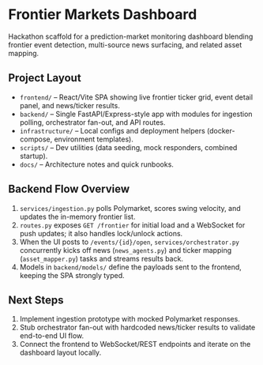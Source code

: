# Frontier Markets Dashboard

Hackathon scaffold for a prediction-market monitoring dashboard blending frontier event detection, multi-source news surfacing, and related asset mapping.

## Project Layout
- `frontend/` – React/Vite SPA showing live frontier ticker grid, event detail panel, and news/ticker results.
- `backend/` – Single FastAPI/Express-style app with modules for ingestion polling, orchestrator fan-out, and API routes.
- `infrastructure/` – Local configs and deployment helpers (docker-compose, environment templates).
- `scripts/` – Dev utilities (data seeding, mock responders, combined startup).
- `docs/` – Architecture notes and quick runbooks.

## Backend Flow Overview
1. `services/ingestion.py` polls Polymarket, scores swing velocity, and updates the in-memory frontier list.
2. `routes.py` exposes `GET /frontier` for initial load and a WebSocket for push updates; it also handles lock/unlock actions.
3. When the UI posts to `/events/{id}/open`, `services/orchestrator.py` concurrently kicks off news (`news_agents.py`) and ticker mapping (`asset_mapper.py`) tasks and streams results back.
4. Models in `backend/models/` define the payloads sent to the frontend, keeping the SPA strongly typed.

## Next Steps
1. Implement ingestion prototype with mocked Polymarket responses.
2. Stub orchestrator fan-out with hardcoded news/ticker results to validate end-to-end UI flow.
3. Connect the frontend to WebSocket/REST endpoints and iterate on the dashboard layout locally.
